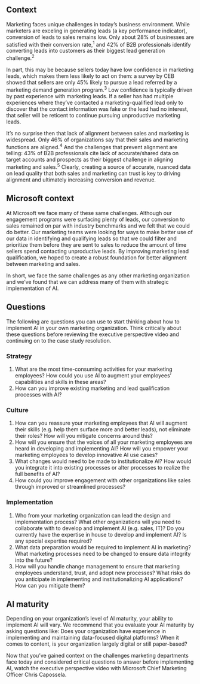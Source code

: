 ## Context

Marketing faces unique challenges in today’s business environment. While marketers are exceling in generating leads (a key performance indicator), conversion of leads to sales remains low. Only about 28% of businesses are satisfied with their conversion rate,<sup>1</sup> and 42% of B2B professionals identify converting leads into customers as their biggest lead generation challenge.<sup>2</sup>

In part, this may be because sellers today have low confidence in marketing leads, which makes them less likely to act on them: a survey by CEB showed that sellers are only 45% likely to pursue a lead referred by a marketing demand generation program.<sup>3</sup> Low confidence is typically driven by past experience with marketing leads. If a seller has had multiple experiences where they’ve contacted a marketing-qualified lead only to discover that the contact information was fake or the lead had no interest, that seller will be reticent to continue pursuing unproductive marketing leads.

It’s no surprise then that lack of alignment between sales and marketing is widespread. Only 46% of organizations say that their sales and marketing functions are aligned.<sup>4</sup> And the challenges that prevent alignment are telling: 43% of B2B professionals cite lack of accurate/shared data on target accounts and prospects as their biggest challenge in aligning marketing and sales.<sup>5</sup> Clearly, creating a source of accurate, nuanced data on lead quality that both sales and marketing can trust is key to driving alignment and ultimately increasing conversion and revenue.

## Microsoft context

At Microsoft we face many of these same challenges. Although our engagement programs were surfacing plenty of leads, our conversion to sales remained on par with industry benchmarks and we felt that we could do better. Our marketing teams were looking for ways to make better use of our data in identifying and qualifying leads so that we could filter and prioritize them before they are sent to sales to reduce the amount of time sellers spend contacting unproductive leads. By improving marketing lead qualification, we hoped to create a robust foundation for better alignment between marketing and sales.

In short, we face the same challenges as any other marketing organization and we’ve found that we can address many of them with strategic implementation of AI.

## Questions

The following are questions you can use to start thinking about how to implement AI in your own marketing organization. Think critically about these questions before reviewing the executive perspective video and continuing on to the case study resolution.

### Strategy

1. What are the most time-consuming activities for your marketing employees? How could you use AI to augment your employees’ capabilities and skills in these areas?
2. How can you improve existing marketing and lead qualification processes with AI?

### Culture

1. How can you reassure your marketing employees that AI will augment their skills (e.g. help them surface more and better leads), not eliminate their roles? How will you mitigate concerns around this?
2. How will you ensure that the voices of all your marketing employees are heard in developing and implementing AI? How will you empower your marketing employees to develop innovative AI use cases?
3. What changes would need to be made to institutionalize AI? How would you integrate it into existing processes or alter processes to realize the full benefits of AI?
4. How could you improve engagement with other organizations like sales through improved or streamlined processes?

### Implementation

1. Who from your marketing organization can lead the design and implementation process? What other organizations will you need to collaborate with to develop and implement AI (e.g. sales, IT)? Do you currently have the expertise in house to develop and implement AI? Is any special expertise required?
2. What data preparation would be required to implement AI in marketing? What marketing processes need to be changed to ensure data integrity into the future?
3. How will you handle change management to ensure that marketing employees understand, trust, and adopt new processes? What risks do you anticipate in implementing and institutionalizing AI applications? How can you mitigate them?

## AI maturity

Depending on your organization’s level of AI maturity, your ability to implement AI will vary. We recommend that you evaluate your AI maturity by asking questions like: Does your organization have experience in implementing and maintaining data-focused digital platforms? When it comes to content, is your organization largely digital or still paper-based?

Now that you’ve gained context on the challenges marketing departments face today and considered critical questions to answer before implementing AI, watch the executive perspective video with Microsoft Chief Marketing Officer Chris Capossela.